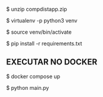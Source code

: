 $ unzip compdistapp.zip

$ virtualenv -p python3 venv

$ source venv/bin/activate

$ pip install -r requirements.txt

## EXECUTAR NO DOCKER

$ docker compose up

$ python main.py
